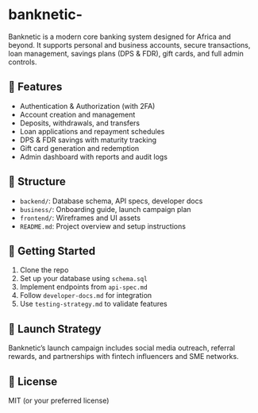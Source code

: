# banknetic-
Banknetic is a modern core banking system designed for Africa and beyond. It supports personal and business accounts, secure transactions, loan management, savings plans (DPS & FDR), gift cards, and full admin controls.

## 🔧 Features
- Authentication & Authorization (with 2FA)
- Account creation and management
- Deposits, withdrawals, and transfers
- Loan applications and repayment schedules
- DPS & FDR savings with maturity tracking
- Gift card generation and redemption
- Admin dashboard with reports and audit logs

## 📁 Structure
- `backend/`: Database schema, API specs, developer docs
- `business/`: Onboarding guide, launch campaign plan
- `frontend/`: Wireframes and UI assets
- `README.md`: Project overview and setup instructions

## 🚀 Getting Started
1. Clone the repo
2. Set up your database using `schema.sql`
3. Implement endpoints from `api-spec.md`
4. Follow `developer-docs.md` for integration
5. Use `testing-strategy.md` to validate features

## 📣 Launch Strategy
Banknetic’s launch campaign includes social media outreach, referral rewards, and partnerships with fintech influencers and SME networks.

## 📜 License
MIT (or your preferred license)

